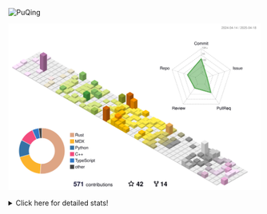![PuQing](https://user-images.githubusercontent.com/27223114/171565019-9a56fae6-b08b-421f-99db-7e830da42371.png)

![](./profile-3d-contrib/profile-season-animate.svg)

<details>
<summary>Click here for detailed stats!</summary>

<!--START_SECTION:waka-->
![Lines of code](https://img.shields.io/badge/From%20Hello%20World%20I%27ve%20Written-2.0%20million%20lines%20of%20code-blue)

**🐱 My GitHub Data** 

> 📦 441.5 kB Used in GitHub's Storage 
 > 
> 🚫 Not Opted to Hire
 > 
> 📜 46 Public Repositories 
 > 
> 🔑 33 Private Repositories 
 > 
**I'm an Early 🐤** 

```text
🌞 Morning                682 commits         ██░░░░░░░░░░░░░░░░░░░░░░░   08.20 % 
🌆 Daytime                3564 commits        ███████████░░░░░░░░░░░░░░   42.83 % 
🌃 Evening                1909 commits        ██████░░░░░░░░░░░░░░░░░░░   22.94 % 
🌙 Night                  2167 commits        ███████░░░░░░░░░░░░░░░░░░   26.04 % 
```


📊 **This Week I Spent My Time On** 

```text
💬 Programming Languages: 
Other                    10 hrs 51 mins      ██████░░░░░░░░░░░░░░░░░░░   23.47 % 
CLI                      8 hrs 6 mins        ████░░░░░░░░░░░░░░░░░░░░░   17.54 % 
C++                      5 hrs 49 mins       ███░░░░░░░░░░░░░░░░░░░░░░   12.60 % 
Python                   3 hrs 39 mins       ██░░░░░░░░░░░░░░░░░░░░░░░   07.90 % 
CSV                      2 hrs 17 mins       █░░░░░░░░░░░░░░░░░░░░░░░░   04.95 % 

🔥 Editors: 
VS Code                  16 hrs 3 mins       █████████░░░░░░░░░░░░░░░░   34.73 % 
Arc                      15 hrs 56 mins      █████████░░░░░░░░░░░░░░░░   34.49 % 
Ghostty                  8 hrs 6 mins        ████░░░░░░░░░░░░░░░░░░░░░   17.54 % 
Telegram                 3 hrs 39 mins       ██░░░░░░░░░░░░░░░░░░░░░░░   07.90 % 
NetEaseMusic             50 mins             ░░░░░░░░░░░░░░░░░░░░░░░░░   01.81 % 

💻 Operating System: 
Mac                      30 hrs 24 mins      ████████████████░░░░░░░░░   65.75 % 
WSL                      10 hrs 38 mins      ██████░░░░░░░░░░░░░░░░░░░   23.00 % 
Linux                    5 hrs 12 mins       ███░░░░░░░░░░░░░░░░░░░░░░   11.25 % 
```


<!--END_SECTION:waka-->
</details>
